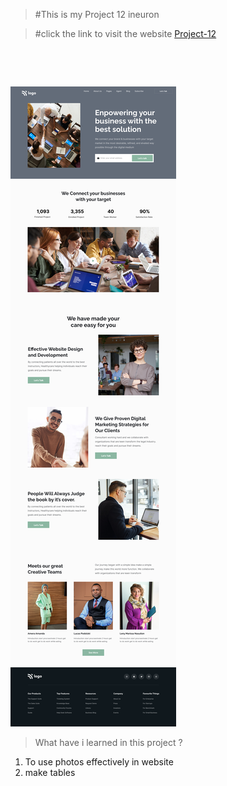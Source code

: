 >  #This is my  Project 12 ineuron

> #click the link to visit the website  [Project-12](https://dreamy-cuchufli-24197a.netlify.app)
<br />

&nbsp;


![Project-12](./12.png)

> What have i learned in this project ?
  1. To use photos effectively in website
  2. make tables





